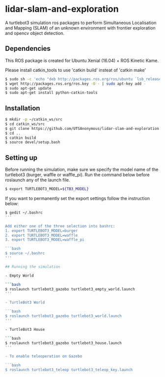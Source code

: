 # lidar-slam-and-exploration

A turtlebot3 simulation ros packages to perform Simultaneous Localisation and Mapping (SLAM) of an unknown environment with frontier exploration and opencv object detection.

## Dependencies

This ROS package is created for Ubuntu Xenial (16.04) + ROS Kinetic Kame.

Please install catkin_tools to use 'catkin build' insteat of 'catkin make'

```bash
$ sudo sh -c 'echo "deb http://packages.ros.org/ros/ubuntu `lsb_release -sc` main" > /etc/apt/sources.list.d/ros-latest.list'
$ wget http://packages.ros.org/ros.key -O - | sudo apt-key add -
$ sudo apt-get update
$ sudo apt-get install python-catkin-tools
```

## Installation

```bash
$ mkdir -p ~/catkin_ws/src
$ cd catkin_ws/src
$ git clone https://github.com/UTSAnonymous/lidar-slam-and-exploration.git
$ cd ..
$ catkin build
$ source devel/setup.bash
```

## Setting up

Before running the simulation, make sure we specify the model name of the turtlebot3 (burger, waffle or waffle_pi). Run the command below before roslaunch any of the launch file.

```bash
$ export TURTLEBOT3_MODEL=${TB3_MODEL}
```

If you want to permanently set the export settings follow the instruction below:

```bash
$ gedit ~/.bashrc
'''

Add either one of the three selection into bashrc:
1. export TURTLEBOT3_MODEL=burger
2. export TURTLEBOT3_MODEL=waffle
3. export TURTLEBOT3_MODEL=waffle_pi

```bash
$ source ~/.bashrc
'''

## Running the simulation

- Empty World

```bash
$ roslaunch turtlebot3_gazebo turtlebot3_empty_world.launch
'''

- TurtleBot3 World

```bash
$ roslaunch turtlebot3_gazebo turtlebot3_world.launch
'''

- TurtleBot3 House

```bash
$ roslaunch turtlebot3_gazebo turtlebot3_house.launch
'''

- To enable teleoperation on Gazebo

```bash
$ roslaunch turtlebot3_teleop turtlebot3_teleop_key.launch
```





